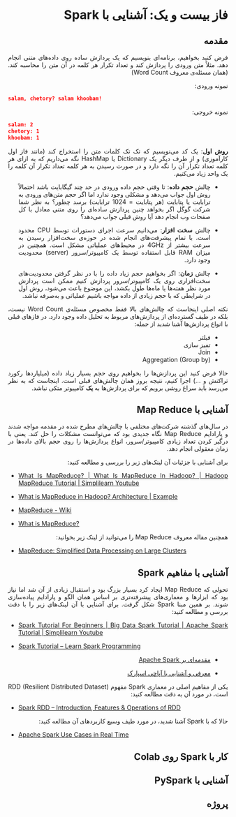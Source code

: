 <div dir="rtl" align='justify'>

# فاز بیست و یک: آشنایی با Spark

## مقدمه

فرض کنید بخواهیم، برنامه‌ای بنویسیم که یک پردازش ساده روی داده‌های متنی انجام دهد. مثلاً متن ورودی را پردازش کند و تعداد تکرار هر کلمه در آن متن را محاسبه کند. (همان مسئله‌ی معروف Word Count)

نمونه ورودی:


<div dir="ltr">

```json
salam, chetory? salam khoobam!
```

</div>

نمونه خروجی:

<div dir="ltr">

```json
salam: 2
chetory: 1
khoobam: 1
```

</div>


  **روش اول**: یک کد می‌نویسیم که تک تک کلمات متن را استخراج کند (مانند فاز اول کارآموزی) و از طرف دیگر یک Dictionary یا HashMap نگه می‌داریم که به ازای هر کلمه تعداد تکرار آن را نگه دارد و در صورت رسیدن به هر کلمه تعداد تکرار آن کلمه را یک واحد زیاد می‌کنیم.

* چالش **حجم داده**: تا وقتی حجم داده ورودی در حد چند گیگابایت باشد احتمالاً روش اول جواب می‌دهد و مشکلی وجود ندارد اما اگر حجم متن‌های ورودی به ترابایت یا پتابایت (هر پتابایت = 1024 ترابایت) برسد چطور؟ به نظر شما شرکت گوگل اگر بخواهد چنین پردازش ساده‌ای را روی متنی معادل با کل صفحات وب انجام دهد آیا روش قبلی جواب می‌دهد؟

* چالش **سخت افزار**: می‌دانیم سرعت اجرای دستورات توسط CPU محدود است. با تمام پیشرفت‌های انجام شده در حوزه‌ی سخت‌افزار رسیدن به سرعت بیشتر از 4GHz در محیط‌های عملیاتی مشکل است. همچنین در میزان RAM قابل استفاده توسط یک کامپیوتر/سرور (server) محدودیت وجود دارد.

* چالش **زمان**: اگر بخواهیم حجم زیاد داده را با در نظر گرفتن محدودیت‌های سخت‌افزاری روی یک کامپیوتر/سرور پردازش کنیم ممکن است پردازش مورد نظر هفته‌ها یا ماه‌ها طول بکشد، این موضوع باعث می‌شود، روش اول در شرایطی که با حجم زیادی از داده مواجه باشیم عملیاتی و به‌صرفه نباشد.

نکته  اصلی اینجاست که چالش‌های بالا فقط مخصوص مسئله‌ی Word Count نیست، بلکه در طیف گسترده‌ای از پردازش‌های مربوط به تحلیل داده وجود دارد. در فاز‌های قبلی با انواع پردازش‌ها آشنا شدید از جمله:

* فیلتر
* تمیز سازی
* Join
* Aggregation (Group by)

حالا فرض کنید این پردازش‌ها را بخواهیم روی حجم بسیار زیاد داده (میلیارد‌ها رکورد تراکنش و ...) اجرا کنیم، نتیجه بروز همان چالش‌های قبلی است. اینجاست که به نظر می‌رسد باید سراغ روشی برویم که برای پردازش‌ها به **یک** کامپیوتر متکی نباشد.

## آشنایی با Map Reduce

در سال‌های گذشته شرکت‌های مختلفی با چالش‌های مطرح شده در مقدمه مواجه شدند و پارادایم Map Reduce نگاه جدیدی بود که می‌توانست مشکلات را حل کند. یعنی با درگیر کردن تعداد زیادی کامپیوتر/سرور، انواع پردازش‌ها را روی حجم بالای داده‌ها در زمان معقولی انجام دهد. 

برای آشنایی با جزئیات آن لینک‌های زیر را بررسی و مطالعه کنید:

<div dir="ltr">

* [What Is MapReduce? | What Is MapReduce In Hadoop? | Hadoop MapReduce Tutorial | Simplilearn Youtube](https://www.youtube.com/watch?v=b-IvmXoO0bU)

* [What is MapReduce in Hadoop? Architecture | Example](https://www.guru99.com/introduction-to-mapreduce.html)

* [MapReduce - Wiki](https://en.wikipedia.org/wiki/MapReduce)

* [What is MapReduce?](https://www.talend.com/resources/what-is-mapreduce/)

</div>

همچنین مقاله معروف Map Reduce را می‌توانید از لینک زیر بخوانید:

<div dir="ltr">

* [MapReduce: Simplified Data Processing on Large Clusters](https://research.google/pubs/pub62/)

</div>


## آشنایی با مفاهیم Spark

تحولی که Map Reduce ایجاد کرد بسیار بزرگ بود و استقبال زیادی از آن شد اما نیاز بود که ابزار‌ها و معماری‌های پیشرفته‌تری بر اساس همان الگو و پارادایم پیاده‌سازی شوند. بر همین مبنا Spark شکل گرفت. برای آشنایی با آن لینک‌های زیر را با دقت بررسی و مطالعه کنید:

<div dir="ltr">

* [Spark Tutorial For Beginners | Big Data Spark Tutorial | Apache Spark Tutorial | Simplilearn Youtube](https://www.youtube.com/watch?v=QaoJNXW6SQo)

* [Spark Tutorial – Learn Spark Programming](https://data-flair.training/blogs/spark-tutorial/)

</div>

* [مقدمه‌ای بر Apache Spark](https://vrgl.ir/P9uxu)

* [معرفی و آشنایی با آپاچی اسپارک](https://bigdataworld.ir/%D9%85%D8%B9%D8%B1%D9%81%DB%8C-%D9%88-%D8%A2%D8%B4%D9%86%D8%A7%DB%8C%DB%8C-%D8%A8%D8%A7-%D8%A2%D9%BE%D8%A7%DA%86%DB%8C-%D8%A7%D8%B3%D9%BE%D8%A7%D8%B1%DA%A9/)


یکی از مفاهیم اصلی در معماری Spark مفهوم RDD (Resilient Distributed Dataset) است، در مورد آن به دقت مطالعه کنید:

<div dir="ltr">

* [Spark RDD – Introduction, Features & Operations of RDD](https://data-flair.training/blogs/spark-rdd-tutorial/)

</div>

حالا که با Spark آشنا شدید، در مورد طیف وسیع کاربرد‌های آن مطالعه کنید:

<div dir="ltr">


* [Apache Spark Use Cases in Real Time](https://data-flair.training/blogs/spark-use-cases/)

</div>

## کار با Spark روی Colab


## آشنایی با PySpark


## پروژه


</div>




